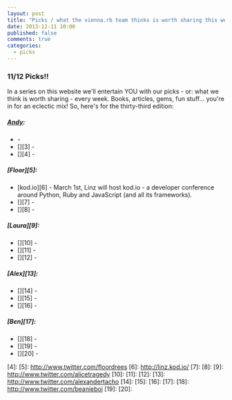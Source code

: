```yaml
---
layout: post
title: "Picks / what the vienna.rb team thinks is worth sharing this week"
date: 2013-12-11 10:00
published: false
comments: true
categories:
  - picks
---
```


### 11/12 Picks!!

In a series on this website we'll entertain YOU with our picks - or: what we think is worth sharing - every week.
Books, articles, gems, fun stuff... you're in for an eclectic mix! So, here's for the thirty-third edition:

##### [Andy][1]:
  - [][2] - 
  - [][3] - 
  - [][4] - 

##### [Floor][5]:
  - [kod.io][6] - March 1st, Linz will host kod.io - a developer conference around Python, Ruby and JavaScript (and all its frameworks).
  - [][7] - 
  - [][8] -
  
##### [Laura][9]:
  - [][10] - 
  - [][11] - 
  - [][12] -

##### [Alex][13]:
  - [][14] - 
  - [][15] - 
  - [][16] -

##### [Ben][17]:
  - [][18] - 
  - [][19] - 
  - [][20] -

[1]: http://www.twitter.com/pxlpnk
[2]: 
[3]: 
[4]: 
[5]: http://www.twitter.com/floordrees
[6]: http://linz.kod.io/
[7]: 
[8]: 
[9]: http://www.twitter.com/alicetragedy
[10]: 
[11]: 
[12]: 
[13]: http://www.twitter.com/alexandertacho
[14]: 
[15]: 
[16]: 
[17]: 
[18]: http://www.twitter.com/beanieboi
[19]: 
[20]: 